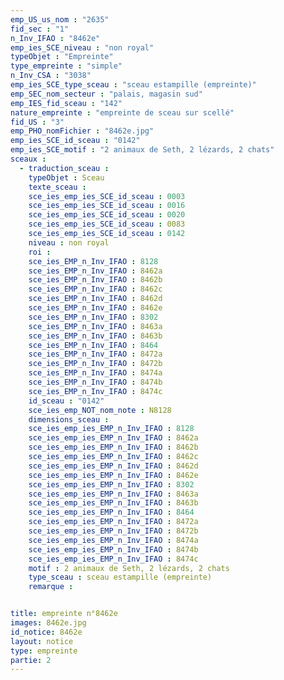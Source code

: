 ```yaml
---
emp_US_us_nom : "2635"
fid_sec : "1"
n_Inv_IFAO : "8462e"
emp_ies_SCE_niveau : "non royal"
typeObjet : "Empreinte"
type_empreinte : "simple"
n_Inv_CSA : "3038"
emp_ies_SCE_type_sceau : "sceau estampille (empreinte)"
emp_SEC_nom_secteur : "palais, magasin sud"
emp_IES_fid_sceau : "142"
nature_empreinte : "empreinte de sceau sur scellé"
fid_US : "3"
emp_PHO_nomFichier : "8462e.jpg"
emp_ies_SCE_id_sceau : "0142"
emp_ies_SCE_motif : "2 animaux de Seth, 2 lézards, 2 chats"
sceaux :
  - traduction_sceau : 
    typeObjet : Sceau
    texte_sceau : 
    sce_ies_emp_ies_SCE_id_sceau : 0003
    sce_ies_emp_ies_SCE_id_sceau : 0016
    sce_ies_emp_ies_SCE_id_sceau : 0020
    sce_ies_emp_ies_SCE_id_sceau : 0083
    sce_ies_emp_ies_SCE_id_sceau : 0142
    niveau : non royal
    roi : 
    sce_ies_EMP_n_Inv_IFAO : 8128
    sce_ies_EMP_n_Inv_IFAO : 8462a
    sce_ies_EMP_n_Inv_IFAO : 8462b
    sce_ies_EMP_n_Inv_IFAO : 8462c
    sce_ies_EMP_n_Inv_IFAO : 8462d
    sce_ies_EMP_n_Inv_IFAO : 8462e
    sce_ies_EMP_n_Inv_IFAO : 8302
    sce_ies_EMP_n_Inv_IFAO : 8463a
    sce_ies_EMP_n_Inv_IFAO : 8463b
    sce_ies_EMP_n_Inv_IFAO : 8464
    sce_ies_EMP_n_Inv_IFAO : 8472a
    sce_ies_EMP_n_Inv_IFAO : 8472b
    sce_ies_EMP_n_Inv_IFAO : 8474a
    sce_ies_EMP_n_Inv_IFAO : 8474b
    sce_ies_EMP_n_Inv_IFAO : 8474c
    id_sceau : "0142"
    sce_ies_emp_NOT_nom_note : N8128
    dimensions_sceau : 
    sce_ies_emp_ies_EMP_n_Inv_IFAO : 8128
    sce_ies_emp_ies_EMP_n_Inv_IFAO : 8462a
    sce_ies_emp_ies_EMP_n_Inv_IFAO : 8462b
    sce_ies_emp_ies_EMP_n_Inv_IFAO : 8462c
    sce_ies_emp_ies_EMP_n_Inv_IFAO : 8462d
    sce_ies_emp_ies_EMP_n_Inv_IFAO : 8462e
    sce_ies_emp_ies_EMP_n_Inv_IFAO : 8302
    sce_ies_emp_ies_EMP_n_Inv_IFAO : 8463a
    sce_ies_emp_ies_EMP_n_Inv_IFAO : 8463b
    sce_ies_emp_ies_EMP_n_Inv_IFAO : 8464
    sce_ies_emp_ies_EMP_n_Inv_IFAO : 8472a
    sce_ies_emp_ies_EMP_n_Inv_IFAO : 8472b
    sce_ies_emp_ies_EMP_n_Inv_IFAO : 8474a
    sce_ies_emp_ies_EMP_n_Inv_IFAO : 8474b
    sce_ies_emp_ies_EMP_n_Inv_IFAO : 8474c
    motif : 2 animaux de Seth, 2 lézards, 2 chats
    type_sceau : sceau estampille (empreinte)
    remarque : 


title: empreinte n°8462e
images: 8462e.jpg
id_notice: 8462e
layout: notice
type: empreinte
partie: 2
---
```

